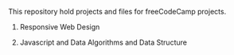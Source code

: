 This repository hold projects and files for freeCodeCamp projects.

1. Responsive Web Design

2. Javascript and Data Algorithms and Data Structure
